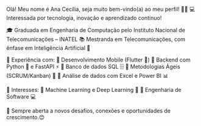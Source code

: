 Olá! Meu nome é Ana Cecília, seja muito bem-vindo(a) ao meu perfil! 🫡✨
💻 Interessada por tecnologia, inovação e aprendizado contínuo!

🎓 Graduada em Engenharia de Computação pelo Instituto Nacional de Telecomunicações – INATEL
📚 Mestranda em Telecomunicações, com ênfase em Inteligência Artificial 🤖

🚀 Experiência com:
🔹 Desenvolvimento Mobile (Flutter 📱)
🔹 Backend com Python 🐍 e FastAPI ⚡
🔹 Banco de dados SQL 🗄️
🔹 Metodologias Ágeis (SCRUM/Kanban) 📅
🔹 Análise de dados com Excel e Power BI 📊

🧠 Interesses:
🔸 Machine Learning e Deep Learning 🧬
🔸 Engenharia de Software 💻


🤝 Sempre aberta a novos desafios, conexões e oportunidades de crescimento.😊


